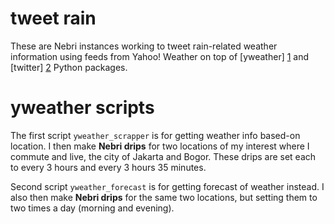 # tweet rain

These are Nebri instances working to tweet rain-related weather information using feeds
from Yahoo! Weather on top of [yweather] [1] and [twitter] [2] Python packages.

  [1]: https://pypi.python.org/pypi/yweather "yweather Python package"
  [2]: https://pypi.python.org/pypi/twitter "twitter Python package"

yweather scripts
================
The first script `yweather_scrapper` is for getting weather info based-on location. I then
make **Nebri drips** for two locations of my interest where I commute and live, the city of
Jakarta and Bogor. These drips are set each to every 3 hours and every 3 hours 35 minutes.

Second script `yweather_forecast` is for getting forecast of weather instead. I also then
make **Nebri drips** for the same two locations, but setting them to two times a day (morning
and evening).
